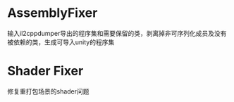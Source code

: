 # AssemblyFixer
输入il2cppdumper导出的程序集和需要保留的类，剥离掉非可序列化成员及没有被依赖的类，生成可导入unity的程序集
# Shader Fixer
修复重打包场景的shader问题
